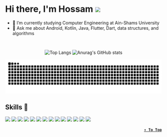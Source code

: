 <h1> Hi there, I'm Hossam <img width="30"src="https://media.giphy.com/media/hvRJCLFzcasrR4ia7z/giphy.gif" /> </h1> 

- 🔭 I’m currently studying Computer Engineering at Ain-Shams University
- 💬 Ask me about Android, Kotlin, Java, Flutter, Dart, data structures, and algorithms

<br>  
<div align="center">
  
![Top Langs](https://github-readme-stats.vercel.app/api/top-langs/?username=Hossam-Sayed&layout=compact&theme=transparent&langs_count=8&line_height=25&exclude_repo=Embedded-Systems-Project&card_width=300&title_color=fff&text_color=fff&border_color=fff&hide_border=true&bg_color=0,000428,004e92) ![Anurag's GitHub stats](https://github-readme-stats.vercel.app/api?username=Hossam-Sayed&custom_title=Hossam's%20GitHub%20Stats&theme=transparent&show_icons=true&rank_icon=github&line_height=24&icon_color=fff&title_color=fff&text_color=fff&border_color=EA2027&hide_border=true&bg_color=0,004e92,000428)

  <picture>
    <source media="(prefers-color-scheme: dark)" srcset="https://raw.githubusercontent.com/Hossam-Sayed/Hossam-Sayed/snake/github-snake-dark.svg" />
    <source media="(prefers-color-scheme: light)" srcset="https://raw.githubusercontent.com/Hossam-Sayed/Hossam-Sayed/snake/github-snake.svg" />
    <img alt="github-snake" src="https://raw.githubusercontent.com/Hossam-Sayed/Hossam-Sayed/snake/github-snake.svg" />
  </picture>
  
</div>

## Skills 🎯

<picture>
  <img src="https://skillicons.dev/icons?i=git" />
</picture>
<picture>
  <img src="https://skillicons.dev/icons?i=github" />
</picture>
<picture>
  <img src="https://skillicons.dev/icons?i=kotlin" />
</picture>
<picture>
  <img src="https://skillicons.dev/icons?i=java" />
</picture>
<picture>
  <img src="https://skillicons.dev/icons?i=dart" />
</picture>
<picture>
  <img src="https://skillicons.dev/icons?i=flutter" />
</picture>
<picture>
  <img src="https://skillicons.dev/icons?i=idea" />
</picture>
<picture>
  <img src="https://skillicons.dev/icons?i=androidstudio" />
</picture>
<picture>
  <img src="https://skillicons.dev/icons?i=vscode" />
</picture>
<picture>
  <img src="https://skillicons.dev/icons?i=cpp" />
</picture>
<picture>
  <img src="https://skillicons.dev/icons?i=c" />
</picture>
<picture>
  <img src="https://skillicons.dev/icons?i=visualstudio" />
</picture>
<picture>
  <img src="https://skillicons.dev/icons?i=ai" />
</picture>
<picture>
  <img src="https://skillicons.dev/icons?i=ps" />
</picture>
<div align=right>

**[`↑ To Top`](#top)**
</div>
